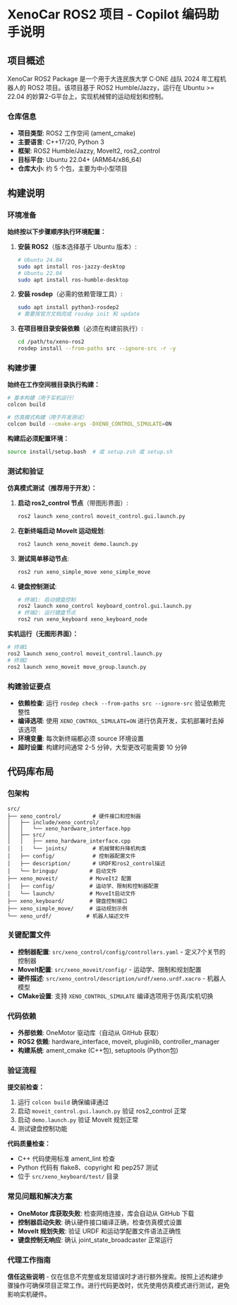 # XenoCar ROS2 项目 - Copilot 编码助手说明

## 项目概述

XenoCar ROS2 Package 是一个用于大连民族大学 C·ONE 战队 2024 年工程机器人的 ROS2 项目。该项目基于 ROS2 Humble/Jazzy，运行在 Ubuntu >= 22.04 的妙算2-G平台上，实现机械臂的运动规划和控制。

### 仓库信息
- **项目类型**: ROS2 工作空间 (ament_cmake)
- **主要语言**: C++17/20, Python 3
- **框架**: ROS2 Humble/Jazzy, MoveIt2, ros2_control
- **目标平台**: Ubuntu 22.04+ (ARM64/x86_64)
- **仓库大小**: 约 5 个包，主要为中小型项目

## 构建说明

### 环境准备

**始终按以下步骤顺序执行环境配置：**

1. **安装 ROS2**（版本选择基于 Ubuntu 版本）:
   ```bash
   # Ubuntu 24.04
   sudo apt install ros-jazzy-desktop
   # Ubuntu 22.04  
   sudo apt install ros-humble-desktop
   ```

2. **安装 rosdep**（必需的依赖管理工具）:
   ```bash
   sudo apt install python3-rosdep2
   # 需要按官方文档完成 rosdep init 和 update
   ```

3. **在项目根目录安装依赖**（必须在构建前执行）:
   ```bash
   cd /path/to/xeno-ros2
   rosdep install --from-paths src --ignore-src -r -y
   ```

### 构建步骤

**始终在工作空间根目录执行构建：**

```bash
# 基本构建（用于实机运行）
colcon build

# 仿真模式构建（用于开发测试）
colcon build --cmake-args -DXENO_CONTROL_SIMULATE=ON
```

**构建后必须配置环境：**
```bash
source install/setup.bash  # 或 setup.zsh 或 setup.sh
```

### 测试和验证

**仿真模式测试（推荐用于开发）：**

1. **启动 ros2_control 节点**（带图形界面）:
   ```bash
   ros2 launch xeno_control moveit_control.gui.launch.py
   ```

2. **在新终端启动 MoveIt 运动规划**:
   ```bash
   ros2 launch xeno_moveit demo.launch.py
   ```

3. **测试简单移动节点**:
   ```bash
   ros2 run xeno_simple_move xeno_simple_move
   ```

4. **键盘控制测试**:
   ```bash
   # 终端1: 启动键盘控制
   ros2 launch xeno_control keyboard_control.gui.launch.py
   # 终端2: 运行键盘节点
   ros2 run xeno_keyboard xeno_keyboard_node
   ```

**实机运行（无图形界面）：**
```bash
# 终端1
ros2 launch xeno_control moveit_control.launch.py
# 终端2  
ros2 launch xeno_moveit move_group.launch.py
```

### 构建验证要点

- **依赖检查**: 运行 `rosdep check --from-paths src --ignore-src` 验证依赖完整性
- **编译选项**: 使用 `XENO_CONTROL_SIMULATE=ON` 进行仿真开发，实机部署时去掉该选项
- **环境变量**: 每次新终端都必须 source 环境设置
- **超时设置**: 构建时间通常 2-5 分钟，大型更改可能需要 10 分钟

## 代码库布局

### 包架构

```
src/
├── xeno_control/          # 硬件接口和控制器
│   ├── include/xeno_control/
│   │   └── xeno_hardware_interface.hpp
│   ├── src/
│   │   ├── xeno_hardware_interface.cpp
│   │   └── joints/        # 机械臂和升降机构类
│   ├── config/            # 控制器配置文件
│   ├── description/       # URDF和ros2_control描述
│   └── bringup/          # 启动文件
├── xeno_moveit/          # MoveIt2 配置
│   ├── config/           # 运动学、限制和控制器配置
│   └── launch/           # MoveIt启动文件
├── xeno_keyboard/        # 键盘控制接口
├── xeno_simple_move/     # 运动规划示例
└── xeno_urdf/           # 机器人描述文件
```

### 关键配置文件

- **控制器配置**: `src/xeno_control/config/controllers.yaml` - 定义7个关节的控制器
- **MoveIt配置**: `src/xeno_moveit/config/` - 运动学、限制和规划配置
- **硬件描述**: `src/xeno_control/description/urdf/xeno.urdf.xacro` - 机器人模型
- **CMake设置**: 支持 `XENO_CONTROL_SIMULATE` 编译选项用于仿真/实机切换

### 代码依赖

- **外部依赖**: OneMotor 驱动库（自动从 GitHub 获取）
- **ROS2 依赖**: hardware_interface, moveit, pluginlib, controller_manager
- **构建系统**: ament_cmake (C++包), setuptools (Python包)

### 验证流程

**提交前检查：**
1. 运行 `colcon build` 确保编译通过
2. 启动 `moveit_control.gui.launch.py` 验证 ros2_control 正常
3. 启动 `demo.launch.py` 验证 MoveIt 规划正常
4. 测试键盘控制功能

**代码质量检查：**
- C++ 代码使用标准 ament_lint 检查
- Python 代码有 flake8、copyright 和 pep257 测试
- 位于 `src/xeno_keyboard/test/` 目录

### 常见问题和解决方案

- **OneMotor 库获取失败**: 检查网络连接，库会自动从 GitHub 下载
- **控制器启动失败**: 确认硬件接口编译正确，检查仿真模式设置
- **MoveIt 规划失败**: 验证 URDF 和运动学配置文件语法正确性
- **键盘控制无响应**: 确认 joint_state_broadcaster 正常运行

### 代理工作指南

**信任这些说明** - 仅在信息不完整或发现错误时才进行额外搜索。按照上述构建步骤操作可确保项目正常工作。进行代码更改时，优先使用仿真模式进行测试，避免影响实机硬件。